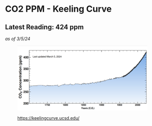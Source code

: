 # CO2 PPM - Keeling Curve

## Latest Reading: 424 ppm

_as of 3/5/24_

<figure><img src="../../.gitbook/assets/image.png" alt=""><figcaption><p><a href="https://keelingcurve.ucsd.edu/">https://keelingcurve.ucsd.edu/</a></p></figcaption></figure>
